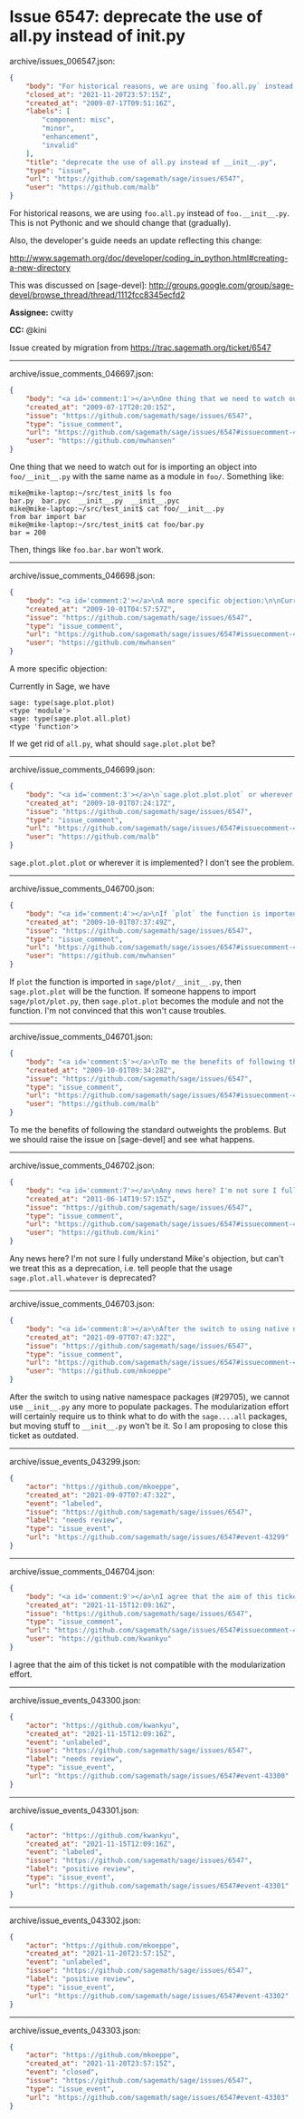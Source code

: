 # Issue 6547: deprecate the use of all.py instead of __init__.py

archive/issues_006547.json:
```json
{
    "body": "For historical reasons, we are using `foo.all.py` instead of `foo.__init__.py`. This is not Pythonic and we should change that (gradually).\n\nAlso, the developer's guide needs an update reflecting this change:\n\nhttp://www.sagemath.org/doc/developer/coding_in_python.html#creating-a-new-directory\n\nThis was discussed on [sage-devel]: http://groups.google.com/group/sage-devel/browse_thread/thread/1112fcc8345ecfd2\n\n**Assignee:** cwitty\n\n**CC:**  @kini\n\nIssue created by migration from https://trac.sagemath.org/ticket/6547\n\n",
    "closed_at": "2021-11-20T23:57:15Z",
    "created_at": "2009-07-17T09:51:16Z",
    "labels": [
        "component: misc",
        "minor",
        "enhancement",
        "invalid"
    ],
    "title": "deprecate the use of all.py instead of __init__.py",
    "type": "issue",
    "url": "https://github.com/sagemath/sage/issues/6547",
    "user": "https://github.com/malb"
}
```
For historical reasons, we are using `foo.all.py` instead of `foo.__init__.py`. This is not Pythonic and we should change that (gradually).

Also, the developer's guide needs an update reflecting this change:

http://www.sagemath.org/doc/developer/coding_in_python.html#creating-a-new-directory

This was discussed on [sage-devel]: http://groups.google.com/group/sage-devel/browse_thread/thread/1112fcc8345ecfd2

**Assignee:** cwitty

**CC:**  @kini

Issue created by migration from https://trac.sagemath.org/ticket/6547





---

archive/issue_comments_046697.json:
```json
{
    "body": "<a id='comment:1'></a>\nOne thing that we need to watch out for is importing an object into `foo/__init__.py` with the same name as a module in `foo/`.  Something like:\n\n```\nmike@mike-laptop:~/src/test_init$ ls foo\nbar.py  bar.pyc  __init__.py  __init__.pyc\nmike@mike-laptop:~/src/test_init$ cat foo/__init__.py\nfrom bar import bar\nmike@mike-laptop:~/src/test_init$ cat foo/bar.py\nbar = 200\n```\n\nThen, things like `foo.bar.bar` won't work.",
    "created_at": "2009-07-17T20:20:15Z",
    "issue": "https://github.com/sagemath/sage/issues/6547",
    "type": "issue_comment",
    "url": "https://github.com/sagemath/sage/issues/6547#issuecomment-46697",
    "user": "https://github.com/mwhansen"
}
```

<a id='comment:1'></a>
One thing that we need to watch out for is importing an object into `foo/__init__.py` with the same name as a module in `foo/`.  Something like:

```
mike@mike-laptop:~/src/test_init$ ls foo
bar.py  bar.pyc  __init__.py  __init__.pyc
mike@mike-laptop:~/src/test_init$ cat foo/__init__.py
from bar import bar
mike@mike-laptop:~/src/test_init$ cat foo/bar.py
bar = 200
```

Then, things like `foo.bar.bar` won't work.



---

archive/issue_comments_046698.json:
```json
{
    "body": "<a id='comment:2'></a>\nA more specific objection:\n\nCurrently in Sage, we have\n\n```\nsage: type(sage.plot.plot)\n<type 'module'>\nsage: type(sage.plot.all.plot)\n<type 'function'>\n```\n\nIf we get rid of `all.py`, what should `sage.plot.plot` be?",
    "created_at": "2009-10-01T04:57:57Z",
    "issue": "https://github.com/sagemath/sage/issues/6547",
    "type": "issue_comment",
    "url": "https://github.com/sagemath/sage/issues/6547#issuecomment-46698",
    "user": "https://github.com/mwhansen"
}
```

<a id='comment:2'></a>
A more specific objection:

Currently in Sage, we have

```
sage: type(sage.plot.plot)
<type 'module'>
sage: type(sage.plot.all.plot)
<type 'function'>
```

If we get rid of `all.py`, what should `sage.plot.plot` be?



---

archive/issue_comments_046699.json:
```json
{
    "body": "<a id='comment:3'></a>\n`sage.plot.plot.plot` or wherever it is implemented? I don't see the problem.",
    "created_at": "2009-10-01T07:24:17Z",
    "issue": "https://github.com/sagemath/sage/issues/6547",
    "type": "issue_comment",
    "url": "https://github.com/sagemath/sage/issues/6547#issuecomment-46699",
    "user": "https://github.com/malb"
}
```

<a id='comment:3'></a>
`sage.plot.plot.plot` or wherever it is implemented? I don't see the problem.



---

archive/issue_comments_046700.json:
```json
{
    "body": "<a id='comment:4'></a>\nIf `plot` the function is imported in `sage/plot/__init__.py`, then `sage.plot.plot` will be the function.  If someone happens to import `sage/plot/plot.py`, then `sage.plot.plot` becomes the module and not the function.  I'm not convinced that this won't cause troubles.",
    "created_at": "2009-10-01T07:37:49Z",
    "issue": "https://github.com/sagemath/sage/issues/6547",
    "type": "issue_comment",
    "url": "https://github.com/sagemath/sage/issues/6547#issuecomment-46700",
    "user": "https://github.com/mwhansen"
}
```

<a id='comment:4'></a>
If `plot` the function is imported in `sage/plot/__init__.py`, then `sage.plot.plot` will be the function.  If someone happens to import `sage/plot/plot.py`, then `sage.plot.plot` becomes the module and not the function.  I'm not convinced that this won't cause troubles.



---

archive/issue_comments_046701.json:
```json
{
    "body": "<a id='comment:5'></a>\nTo me the benefits of following the standard outweights the problems. But we should raise the issue on [sage-devel] and see what happens.",
    "created_at": "2009-10-01T09:34:28Z",
    "issue": "https://github.com/sagemath/sage/issues/6547",
    "type": "issue_comment",
    "url": "https://github.com/sagemath/sage/issues/6547#issuecomment-46701",
    "user": "https://github.com/malb"
}
```

<a id='comment:5'></a>
To me the benefits of following the standard outweights the problems. But we should raise the issue on [sage-devel] and see what happens.



---

archive/issue_comments_046702.json:
```json
{
    "body": "<a id='comment:7'></a>\nAny news here? I'm not sure I fully understand Mike's objection, but can't we treat this as a deprecation, i.e. tell people that the usage `sage.plot.all.whatever` is deprecated?",
    "created_at": "2011-06-14T19:57:15Z",
    "issue": "https://github.com/sagemath/sage/issues/6547",
    "type": "issue_comment",
    "url": "https://github.com/sagemath/sage/issues/6547#issuecomment-46702",
    "user": "https://github.com/kini"
}
```

<a id='comment:7'></a>
Any news here? I'm not sure I fully understand Mike's objection, but can't we treat this as a deprecation, i.e. tell people that the usage `sage.plot.all.whatever` is deprecated?



---

archive/issue_comments_046703.json:
```json
{
    "body": "<a id='comment:8'></a>\nAfter the switch to using native namespace packages (#29705), we cannot use `__init__.py` any more to populate packages. The modularization effort will certainly require us to think what to do with the `sage....all` packages, but moving stuff to `__init__.py` won't be it. So I am proposing to close this ticket as outdated.",
    "created_at": "2021-09-07T07:47:32Z",
    "issue": "https://github.com/sagemath/sage/issues/6547",
    "type": "issue_comment",
    "url": "https://github.com/sagemath/sage/issues/6547#issuecomment-46703",
    "user": "https://github.com/mkoeppe"
}
```

<a id='comment:8'></a>
After the switch to using native namespace packages (#29705), we cannot use `__init__.py` any more to populate packages. The modularization effort will certainly require us to think what to do with the `sage....all` packages, but moving stuff to `__init__.py` won't be it. So I am proposing to close this ticket as outdated.



---

archive/issue_events_043299.json:
```json
{
    "actor": "https://github.com/mkoeppe",
    "created_at": "2021-09-07T07:47:32Z",
    "event": "labeled",
    "issue": "https://github.com/sagemath/sage/issues/6547",
    "label": "needs review",
    "type": "issue_event",
    "url": "https://github.com/sagemath/sage/issues/6547#event-43299"
}
```



---

archive/issue_comments_046704.json:
```json
{
    "body": "<a id='comment:9'></a>\nI agree that the aim of this ticket is not compatible with the modularization effort.",
    "created_at": "2021-11-15T12:09:16Z",
    "issue": "https://github.com/sagemath/sage/issues/6547",
    "type": "issue_comment",
    "url": "https://github.com/sagemath/sage/issues/6547#issuecomment-46704",
    "user": "https://github.com/kwankyu"
}
```

<a id='comment:9'></a>
I agree that the aim of this ticket is not compatible with the modularization effort.



---

archive/issue_events_043300.json:
```json
{
    "actor": "https://github.com/kwankyu",
    "created_at": "2021-11-15T12:09:16Z",
    "event": "unlabeled",
    "issue": "https://github.com/sagemath/sage/issues/6547",
    "label": "needs review",
    "type": "issue_event",
    "url": "https://github.com/sagemath/sage/issues/6547#event-43300"
}
```



---

archive/issue_events_043301.json:
```json
{
    "actor": "https://github.com/kwankyu",
    "created_at": "2021-11-15T12:09:16Z",
    "event": "labeled",
    "issue": "https://github.com/sagemath/sage/issues/6547",
    "label": "positive review",
    "type": "issue_event",
    "url": "https://github.com/sagemath/sage/issues/6547#event-43301"
}
```



---

archive/issue_events_043302.json:
```json
{
    "actor": "https://github.com/mkoeppe",
    "created_at": "2021-11-20T23:57:15Z",
    "event": "unlabeled",
    "issue": "https://github.com/sagemath/sage/issues/6547",
    "label": "positive review",
    "type": "issue_event",
    "url": "https://github.com/sagemath/sage/issues/6547#event-43302"
}
```



---

archive/issue_events_043303.json:
```json
{
    "actor": "https://github.com/mkoeppe",
    "created_at": "2021-11-20T23:57:15Z",
    "event": "closed",
    "issue": "https://github.com/sagemath/sage/issues/6547",
    "type": "issue_event",
    "url": "https://github.com/sagemath/sage/issues/6547#event-43303"
}
```
